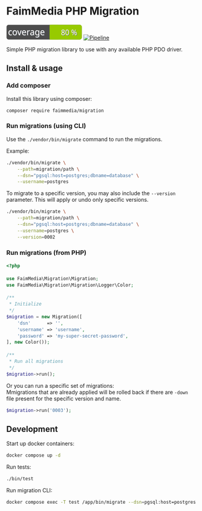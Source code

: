 # FaimMedia PHP Migration

![Coverage](https://raw.githubusercontent.com/FaimMedia/php-migration/master/badge-coverage.svg)
[![Pipeline](https://github.com/FaimMedia/php-migration/actions/workflows/pipeline.yml/badge.svg?branch=master)](https://github.com/FaimMedia/php-migration/actions/workflows/pipeline.yml)

Simple PHP migration library to use with any available PHP PDO driver.

## Install & usage

### Add composer

Install this library using composer:

```bash
composer require faimmedia/migration
```

### Run migrations (using CLI)

Use the `./vendor/bin/migrate` command to run the migrations.

Example:

```bash
./vendor/bin/migrate \
	--path=migration/path \
	--dsn="pgsql:host=postgres;dbname=database" \
	--username=postgres
```

To migrate to a specific version, you may also include the `--version` parameter. This will apply or undo only specific versions.

```bash
./vendor/bin/migrate \
	--path=migration/path \
	--dsn="pgsql:host=postgres;dbname=database" \
	--username=postgres \
	--version=0002
```

### Run migrations (from PHP)

```php
<?php

use FaimMedia\Migration\Migration;
use FaimMedia\Migration\Migration\Logger\Color;

/**
 * Initialize
 */
$migration = new Migration([
	'dsn'      => '',
	'username' => 'username',
	'password' => 'my-super-secret-password',
], new Color());

/**
 * Run all migrations
 */
$migration->run();
```

Or you can run a specific set of migrations:  
Mmigrations that are already applied will be rolled back if there are `-down` file present for the specific version and name.

```php
$migration->run('0003');
```

## Development

Start up docker containers:

```bash
docker compose up -d
```

Run tests:

```bash
./bin/test
```

Run migration CLI:

```bash
docker compose exec -T test /app/bin/migrate --dsn=pgsql:host=postgres --username=migrate-test --path=/app/test/sql
```
